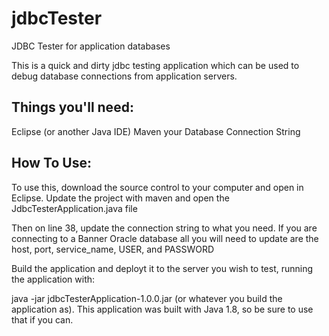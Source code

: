 # jdbcTester
JDBC Tester for application databases

This is a quick and dirty jdbc testing application which can be used to debug database connections from application servers.

## Things you'll need:

Eclipse (or another Java IDE)
Maven
your Database Connection String

## How To Use:
To use this, download the source control to your computer and open in Eclipse.  Update the project with maven and open the JdbcTesterApplication.java file

Then on line 38, update the connection string to what you need.  If you are connecting to a Banner Oracle database all you will need to update are the host, port, service_name, USER, and PASSWORD

Build the application and deployt it to the server you wish to test, running the application with:

java -jar jdbcTesterApplication-1.0.0.jar (or whatever you build the application as).  This application was built with Java 1.8, so be sure to use that if you can.
